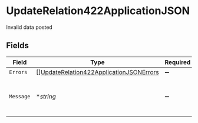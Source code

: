 # UpdateRelation422ApplicationJSON

Invalid data posted


## Fields

| Field                                                                                                         | Type                                                                                                          | Required                                                                                                      | Description                                                                                                   | Example                                                                                                       |
| ------------------------------------------------------------------------------------------------------------- | ------------------------------------------------------------------------------------------------------------- | ------------------------------------------------------------------------------------------------------------- | ------------------------------------------------------------------------------------------------------------- | ------------------------------------------------------------------------------------------------------------- |
| `Errors`                                                                                                      | [][UpdateRelation422ApplicationJSONErrors](../../models/operations/updaterelation422applicationjsonerrors.md) | :heavy_minus_sign:                                                                                            | N/A                                                                                                           |                                                                                                               |
| `Message`                                                                                                     | **string*                                                                                                     | :heavy_minus_sign:                                                                                            | N/A                                                                                                           | The given data was invalid.                                                                                   |